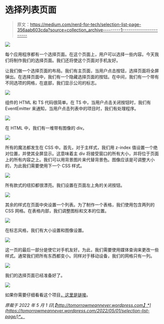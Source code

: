 # 选择列表页面

> 原文：<https://medium.com/nerd-for-tech/selection-list-page-356aab603cda?source=collection_archive---------1----------------------->

![](img/d96692b9b3883d907d98caa10b7a9c44.png)

每个应用程序都有一个选择页面。在这个页面上，用户可以选择一些内容。今天我们将制作我们的选择页面。我们还将使这个页面对手机友好。

让我们做一个选择页面的布局。我们有主页面，当用户点击按钮，选择页面将全屏弹出。在选择页面中，我们有一个隐藏选择页面的按钮。在中间，我们有一个带有不同选项的网格，在底部，我们显示公司的标志。

![](img/f8dd4dcc4a46ae51a2edec4a038afe67.png)

组件的 HTML 和 TS 代码很简单。在 TS 中，当用户点击关闭按钮时，我们有 EventEmitter 来通知，当用户点击列表中的项目时，我们有处理程序。

![](img/0e33551ee4538451f663c737e7cbf9f4.png)

在 HTML 中，我们有一堆带有图像的 div。

![](img/9305fe904c00aa3fdd68d156ca582515.png)

所有的魔法都发生在 CSS 中。首先，对于主样式，我们用 z-index 值设置一个绝对位置，并使其全屏显示。这意味着主 div 将接受窗口的所有大小，并将位于页面上的所有内容之上。我们可以用背景图片来代替背景色。图像应该是可调整大小的，为此我们需要使用下一个 CSS 样式。

![](img/0f6ac3b4bd226165c6ff4b50bab581be.png)

所有款式的纽扣都很漂亮。我们设置在页面左上角的关闭按钮。

![](img/073861ffadea7c490c5b57596ca57555.png)

其余的样式在页面中央设置一个列表。为了制作一个表格，我们使用包含两列的 CSS 网格。在表格内部，我们调整图标和文本的位置。

![](img/81f541e7bf063bf09a4b2b98d1504dfb.png)

在标志风格，我们有大小设置和图像设置。

![](img/6115cdcc70eec553e977ea189f887a85.png)

这一页的最后一部分是使它对手机友好。为此，我们需要使用媒体查询来更改一些样式。通常我们把所有东西都变小。同样对于移动设备，我们的网格只有一列。

![](img/9a971f545da9aab6a0f9bd47132c55d1.png)

我们的选择页面已经准备好了。

![](img/e8a45054b2904cbbbdbf174c30fa15a2.png)

如果你需要仔细看看这个项目[，这里是链接](https://github.com/8Tesla8/selection-page)。

*原载于 2022 年 5 月 1 日*[*【http://tomorrowmeannever.wordpress.com】*](https://tomorrowmeannever.wordpress.com/2022/05/01/selection-list-page/)*。*